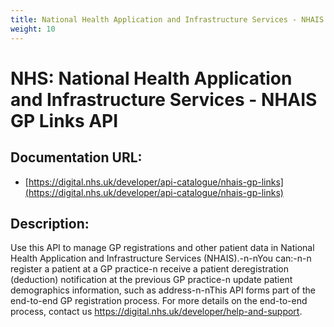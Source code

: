 ```yaml
---
title: National Health Application and Infrastructure Services - NHAIS GP Links API
weight: 10
---
```


# NHS: National Health Application and Infrastructure Services - NHAIS GP Links API

## Documentation URL:
 - [https://digital.nhs.uk/developer/api-catalogue/nhais-gp-links](https://digital.nhs.uk/developer/api-catalogue/nhais-gp-links)

## Description:
Use this API to manage GP registrations and other patient data in National Health Application and Infrastructure Services (NHAIS).-n-nYou can:-n-n    register a patient at a GP practice-n    receive a patient deregistration (deduction) notification at the previous GP practice-n    update patient demographics information, such as address-n-nThis API forms part of the end-to-end GP registration process. For more details on the end-to-end process, contact us <https://digital.nhs.uk/developer/help-and-support>.

